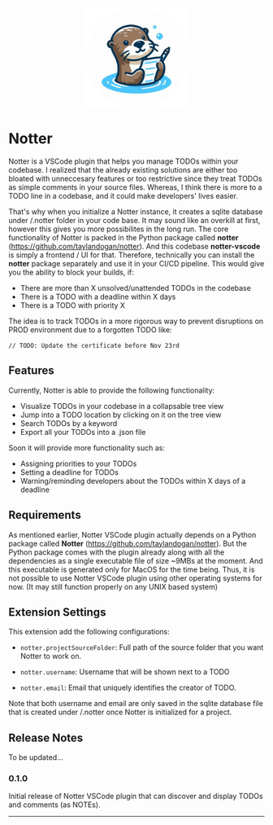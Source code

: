 <div align="center">
    <img src="media/notter.png" alt="logo" width="200"/>
</div>

# Notter

Notter is a VSCode plugin that helps you manage TODOs within your codebase.
I realized that the already existing solutions are either too bloated with unneccesary features or too restrictive since they treat TODOs as simple comments in your source files. Whereas, I think there is more to a TODO line in a codebase, and it could make developers' lives easier.

That's why when you initialize a Notter instance, it creates a sqlite database under /.notter folder in your code base. It may sound like an overkill at first, however this gives you more possibilites in the long run. The core functionality of Notter is packed in the Python package called **notter** (https://github.com/taylandogan/notter). And this codebase **notter-vscode** is simply a frontend / UI for that. Therefore, technically you can install the **notter** package separately and use it in your CI/CD pipeline. This would give you the ability to block your builds, if:

- There are more than X unsolved/unattended TODOs in the codebase
- There is a TODO with a deadline within X days
- There is a TODO with priority X

The idea is to track TODOs in a more rigorous way to prevent disruptions on PROD environment due to a forgotten TODO like:

```
// TODO: Update the certificate before Nov 23rd
```

## Features

Currently, Notter is able to provide the following functionality:

- Visualize TODOs in your codebase in a collapsable tree view
- Jump into a TODO location by clicking on it on the tree view
- Search TODOs by a keyword
- Export all your TODOs into a .json file


Soon it will provide more functionality such as:
- Assigning priorities to your TODOs
- Setting a deadline for TODOs
- Warning/reminding developers about the TODOs within X days of a deadline

## Requirements

As mentioned earlier, Notter VSCode plugin actually depends on a Python package called **Notter** (https://github.com/taylandogan/notter).
But the Python package comes with the plugin already along with all the dependencies as a single executable file of size ~9MBs at the moment.
And this executable is generated only for MacOS for the time being. Thus, it is not possible to use Notter VSCode plugin using other operating systems for now. (It may still function properly on any UNIX based system)

## Extension Settings

This extension add the following configurations:

- `notter.projectSourceFolder`: Full path of the source folder that you want Notter to work on.

- `notter.username`: Username that will be shown next to a TODO

- `notter.email`: Email that uniquely identifies the creator of TODO.

Note that both username and email are only saved in the sqlite database file that is created under /.notter once Notter is initialized for a project.

## Release Notes

To be updated...

### 0.1.0

Initial release of Notter VSCode plugin that can discover and display TODOs and comments (as NOTEs).

<!-- ### 1.0.1

Fixed issue #.

### 1.1.0

Added features X, Y, and Z. -->

---
